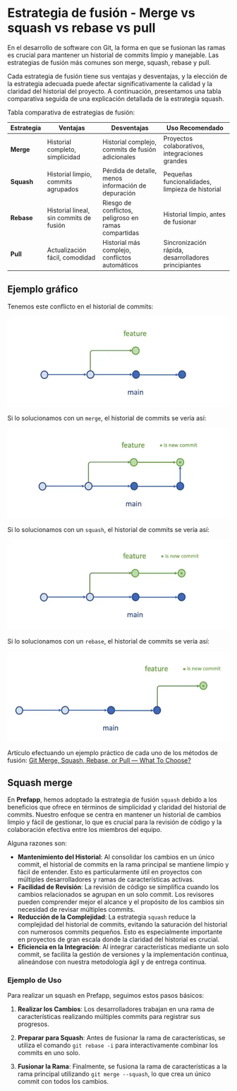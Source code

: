 
# Estrategia de fusión - Merge vs squash vs rebase vs pull

En el desarrollo de software con Git, la forma en que se fusionan las ramas es crucial para mantener un historial de commits limpio y manejable. Las estrategias de fusión más comunes son merge, squash, rebase y pull.

Cada estrategia de fusión tiene sus ventajas y desventajas, y la elección de la estrategia adecuada puede afectar significativamente la calidad y la claridad del historial del proyecto. A continuación, presentamos una tabla comparativa seguida de una explicación detallada de la estrategia squash.

Tabla comparativa de estrategias de fusión:

| Estrategia | Ventajas                                | Desventajas                                          | Uso Recomendado                                      |
| ---------- | --------------------------------------- | ---------------------------------------------------- | ---------------------------------------------------- |
| **Merge**  | Historial completo, simplicidad         | Historial complejo, commits de fusión adicionales    | Proyectos colaborativos, integraciones grandes       |
| **Squash** | Historial limpio, commits agrupados     | Pérdida de detalle, menos información de depuración  | Pequeñas funcionalidades, limpieza de historial      |
| **Rebase** | Historial lineal, sin commits de fusión | Riesgo de conflictos, peligroso en ramas compartidas | Historial limpio, antes de fusionar                  |
| **Pull**   | Actualización fácil, comodidad          | Historial más complejo, conflictos automáticos       | Sincronización rápida, desarrolladores principiantes |


## Ejemplo gráfico

Tenemos este conflicto en el historial de commits:

<div style="text-align: center;">
  <div style="margin: 0 auto;">

![](../../_media/03_prefapp_methodology/conflicto_merge.webp)

  </div>
</div>

Si lo solucionamos con un `merge`, el historial de commits se vería así:

<div style="text-align: center;">
  <div style="margin: 0 auto;">

![](../../_media/03_prefapp_methodology/merge.webp)

  </div>
</div>

Si lo solucionamos con un `squash`, el historial de commits se vería así:

<div style="text-align: center;">
  <div style="margin: 0 auto;">

![](../../_media/03_prefapp_methodology/squash.webp)

  </div>
</div>

Si lo solucionamos con un `rebase`, el historial de commits se vería así:

<div style="text-align: center;">
  <div style="margin: 0 auto;">

![](../../_media/03_prefapp_methodology/rebase.webp)

  </div>
</div>

Artículo efectuando un ejemplo práctico de cada uno de los métodos de fusión: [Git Merge, Squash, Rebase, or Pull — What To Choose?](https://betterprogramming.pub/git-merge-squash-rebase-or-pull-what-to-choose-50b331d3e7c1)

## Squash merge

En **Prefapp**, hemos adoptado la estrategia de fusión `squash` debido a los beneficios que ofrece en términos de simplicidad y claridad del historial de commits. Nuestro enfoque se centra en mantener un historial de cambios limpio y fácil de gestionar, lo que es crucial para la revisión de código y la colaboración efectiva entre los miembros del equipo.

Alguna razones son:
- **Mantenimiento del Historial**: Al consolidar los cambios en un único commit, el historial de commits en la rama principal se mantiene limpio y fácil de entender. Esto es particularmente útil en proyectos con múltiples desarrolladores y ramas de características activas.
- **Facilidad de Revisión**: La revisión de código se simplifica cuando los cambios relacionados se agrupan en un solo commit. Los revisores pueden comprender mejor el alcance y el propósito de los cambios sin necesidad de revisar múltiples commits.
- **Reducción de la Complejidad**: La estrategia `squash` reduce la complejidad del historial de commits, evitando la saturación del historial con numerosos commits pequeños. Esto es especialmente importante en proyectos de gran escala donde la claridad del historial es crucial.
- **Eficiencia en la Integración**: Al integrar características mediante un solo commit, se facilita la gestión de versiones y la implementación continua, alineándose con nuestra metodología ágil y de entrega continua.

### Ejemplo de Uso

Para realizar un squash en Prefapp, seguimos estos pasos básicos:

1. **Realizar los Cambios**: Los desarrolladores trabajan en una rama de características realizando múltiples commits para registrar sus progresos.
   
2. **Preparar para Squash**: Antes de fusionar la rama de características, se utiliza el comando `git rebase -i` para interactivamente combinar los commits en uno solo.

3. **Fusionar la Rama**: Finalmente, se fusiona la rama de características a la rama principal utilizando `git merge --squash`, lo que crea un único commit con todos los cambios.
